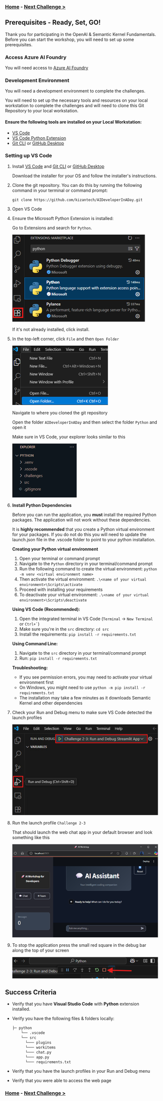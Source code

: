 ### **[Home](../../README.md)** - [Next Challenge >](./Challenge-01-Azure-AI-Foundry.md)

## Prerequisites - Ready, Set, GO!

Thank you for participating in the OpenAI & Semantic Kernel Fundamentals. Before you can start the workshop, you will need to set up some prerequisites.

### Access Azure AI Foundry

You will need access to [Azure AI Foundry](https://ai.azure.com/)

### Development Environment

You will need a development environment to complete the challenges.

You will need to set up the necessary tools and resources on your local workstation to complete the challenges and will need to clone this Git Repository to your local workstation.

#### Ensure the following tools are installed on your Local Workstation:

- [VS Code](https://code.visualstudio.com/download)
- [VS Code Python Extension](https://code.visualstudio.com/docs/languages/python)
- [Git CLI](https://git-scm.com/downloads) or [GitHub Desktop](https://github.com/apps/desktop)

### Setting up VS Code

1. Install [VS Code](https://code.visualstudio.com/download) and [Git CLI](https://git-scm.com/downloads) or [GitHub Desktop](https://github.com/apps/desktop)

    Download the installer for your OS and follow the installer's instructions.

1. Clone the git repository. You can do this by running the following command in your terminal or command prompt:

    ```console
    git clone https://github.com/kizantech/AIDeveloperInADay.git
    ```

1. Open VS Code
1. Ensure the Microsoft Python Extension is installed: 
  
    Go to Extensions and search for `Python`.

    ![installing python extension](Resources/image/local-setup-01.png)

    If it's not already installed, click install. 
1. In the top-left corner, click `File` and then `Open Folder`

    ![open folder in VS Code](Resources/image/local-setup-02.png)

    Navigate to where you cloned the git repository

    Open the folder `AIDeveloperInADay` and then select the folder `Python` and open it

    Make sure in VS Code, your explorer looks similar to this

    ![VS Code explorer view](Resources/image/local-setup-03.png)

1. **Install Python Dependencies**
  
    Before you can run the application, you **must** install the required Python packages. The application will not work without these dependencies.

    It is **highly recommended** that you create a Python virtual environment for your packages. If you do not do this you will need to update the launch.json file in the .vscode folder to point to your python installation.

    **Creating your Python virtual environment**
    1. Open your terminal or command prompt
    2. Navigate to the `Python` directory in your terminal/command prompt
    3. Run the following command to create the virtual environment: `python -m venv <virtual environment name>`
    4. Then activate the virtual environment: `.\<name of your virtual environment>\Scripts\activate`
    5. Proceed with installing your requirements
    6. To deactivate your virtual environment: `.\<name of your virtual environment>\Scripts\deactivate`

    **Using VS Code (Recommended):**
    1. Open the integrated terminal in VS Code (`Terminal` → `New Terminal` or `` Ctrl+` ``)
    2. Make sure you're in the `src` directory: `cd src`
    3. Install the requirements: `pip install -r requirements.txt`

    **Using Command Line:**
    1. Navigate to the `src` directory in your terminal/command prompt
    2. Run: `pip install -r requirements.txt`

    **Troubleshooting:**
    - If you see permission errors, you may need to activate your virtual environment first
    - On Windows, you might need to use `python -m pip install -r requirements.txt`
    - The installation may take a few minutes as it downloads Semantic Kernel and other dependencies

1. Check your Run and Debug menu to make sure VS Code detected the launch profiles

    ![VS Code launch profiles](Resources/image/local-setup-05.png)

1. Run the launch profile `Challenge 2-3`

    That should launch the web chat app in your default browser and look something like this

    ![app UI](Resources/image/local-setup-06.png)

1. To stop the application press the small red square in the debug bar along the top of your screen

    ![debug bar](Resources/image/local-setup-07.png)

## Success Criteria

- Verify that you have **Visual Studio Code** with **Python** extension installed.
- Verify you have the following files & folders locally:

  ```text
  ├─ python
      └── .vscode
      └── src
        └─── plugins
        └─── workitems
        └─── chat.py
        └─── app.py
        └─── requirements.txt
  ```

- Verify that you have the launch profiles in your Run and Debug menu
- Verify that you were able to access the web page

### **[Home](../../README.md)** - [Next Challenge >](./Challenge-01-Azure-AI-Foundry.md)